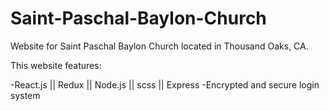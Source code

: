 # Saint-Paschal-Baylon-Church
Website for Saint Paschal Baylon Church located in Thousand Oaks, CA. 

This website features:

-React.js || Redux || Node.js || scss || Express
-Encrypted and secure login system
